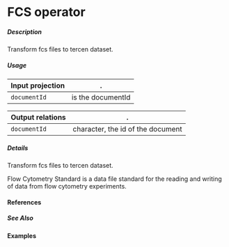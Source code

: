 # FCS operator

##### Description
Transform fcs files to tercen dataset.

##### Usage

Input projection|.
---|---
`documentId`        | is the documentId 

Output relations|.
---|---
`documentId`          | character, the id of the document

##### Details
Transform fcs files to tercen dataset. 

Flow Cytometry Standard is a data file standard for the reading and writing of data from flow cytometry experiments.

#### References


##### See Also


#### Examples
